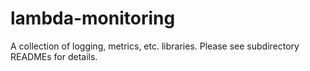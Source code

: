 # lambda-monitoring

A collection of logging, metrics, etc. libraries. Please see subdirectory READMEs for details.
